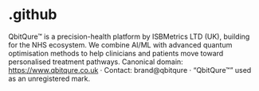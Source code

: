 # .github
QbitQure™ is a precision-health platform by ISBMetrics LTD (UK), building for the NHS ecosystem. We combine AI/ML with advanced quantum optimisation methods to help clinicians and patients move toward personalised treatment pathways. Canonical domain: https://www.qbitqure.co.uk · Contact: brand@qbitqure · “QbitQure™” used as an unregistered mark.
